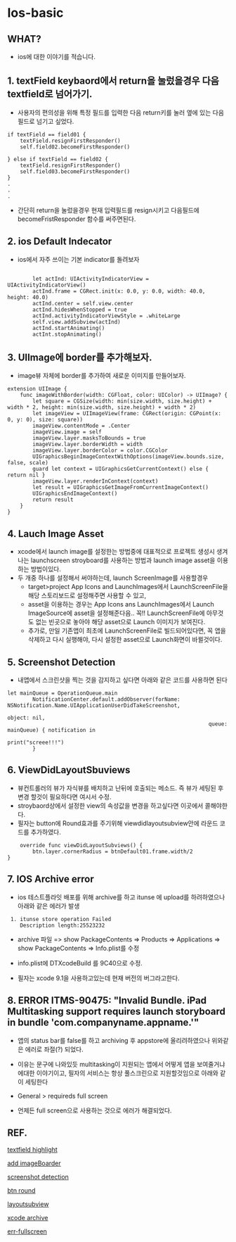 # Ios-basic

## WHAT?
+ ios에 대한 이야기를 적습니다.

## 1. textField keybaord에서 return을 눌렀을경우 다음 textfield로 넘어가기.

+ 사용자의 편의성을 위해 특정 필드를 입력한 다음 return키를 눌러 옆에 있는 다음 필드로 넘기고 싶었다.

```
if textField == field01 {
    textField.resignFirstResponder()
    self.field02.becomeFirstResponder()

} else if textField == field02 {
    textField.resignFirstResponder()
    self.field03.becomeFirstResponder()
}
.
.
.

```

+ 간단히 return을 눌렀을경우 현재 입력필드를 resign시키고 다음필드에 becomeFristResponder 함수를 써주면된다.


## 2. ios Default Indecator
+ ios에서 자주 쓰이는 기본 indicator를 돌려보자


```
        
        let actInd: UIActivityIndicatorView = UIActivityIndicatorView()
        actInd.frame = CGRect.init(x: 0.0, y: 0.0, width: 40.0, height: 40.0)
        actInd.center = self.view.center
        actInd.hidesWhenStopped = true
        actInd.activityIndicatorViewStyle = .whiteLarge        
        self.view.addSubview(actInd)
        actInd.startAnimating()
		actInt.stopAnimating()
```


## 3. UIImage에 border를 추가해보자.
+ image뷰 자체에 border를 추가하여 새로운 이미지를 만들어보자.



```
extension UIImage {
    func imageWithBorder(width: CGFloat, color: UIColor) -> UIImage? {
        let square = CGSize(width: min(size.width, size.height) + width * 2, height: min(size.width, size.height) + width * 2)
        let imageView = UIImageView(frame: CGRect(origin: CGPoint(x: 0, y: 0), size: square))
        imageView.contentMode = .Center
        imageView.image = self
        imageView.layer.masksToBounds = true
        imageView.layer.borderWidth = width
        imageView.layer.borderColor = color.CGColor
        UIGraphicsBeginImageContextWithOptions(imageView.bounds.size, false, scale)
        guard let context = UIGraphicsGetCurrentContext() else { return nil }
        imageView.layer.renderInContext(context)
        let result = UIGraphicsGetImageFromCurrentImageContext()
        UIGraphicsEndImageContext()
        return result
    }
}
```

## 4. Lauch Image Asset
+ xcode에서 launch image를 설정한는 방법중에 대표적으로 프로젝트 생성시 생겨나는 launchscreen stroyboard를 사용하는 방법과 launch image asset을 이용하는 방법이있다.
+ 두 개중  하나를 설정해서 써야하는데, launch ScreenImage를 사용할경우 
 	+ target>project App Icons and LaunchImages에서 LaunchScreenFile을 해당 스토리보드로 설정해주면 사용할 수 있고,
 	+ asset을 이용하는 경우는  App Icons ans LaunchImages에서 Launch ImageSource에 asset을 설정해준다음.. 꼭!! LaunchScreenFile에  아무것도 없는 빈곳으로 놓아야 해당 asset으로 Launch 이미지가 보여진다.
 	+ 추가로, 만일 기존앱이 최초에 LaunchScreenFile로 빌드되어있다면,  꼭 앱을 삭제하고  다시 실행해야, 다시 설정한 asset으로 Launch화면이 바뀔것이다. 

## 5. Screenshot Detection
+ 내앱에서 스크린샷을 찍는 것을 감지하고 싶다면 아래와 같은 코드를 사용하면 된다
 
```
let mainQueue = OperationQueue.main
        NotificationCenter.default.addObserver(forName: NSNotification.Name.UIApplicationUserDidTakeScreenshot,
                                                                object: nil,
                                                                queue: mainQueue) { notification in
                                                                    print("screee!!!")
        }
```

## 6. ViewDidLayoutSbuviews
+ 뷰컨트롤러의 뷰가 자식뷰를 배치하고 난뒤에 호출되는 메소드. 즉 뷰가 세팅된 후 변경 할것이 필요하다면 여시서 수정.
+ stroybaord상에서 설정한 view의 속성값을 변경을 하고싶다면 이곳에서 콜해야한다.
+ 필자는 button에 Round효과를 주기위해 viewdidlayoutsubview안에 라운드 코드를 추가하였다.

```
    override func viewDidLayoutSubviews() {
        btn.layer.cornerRadius = btnDefault01.frame.width/2
}
```

## 7. IOS Archive error
+ ios 테스트플라잇 배포를 위해 archive를 하고 itunse 에 upload를 하려하였으나 아래와 같은 에러가 발생

```
 1. itunse store operation Failed 
    Description length:25523232
```

+ archive 파일 => show PackageContents => Products => Applications =>  show PackageContents => Info.plist를 수정

+ info.plist에 DTXcodeBuild 를 9C40으로 수정. 
+ 필자는 xcode 9.1을 사용하고있는데 현재 버전의 버그라고한다.

## 8. ERROR ITMS-90475: "Invalid Bundle. iPad Multitasking support requires launch storyboard in bundle 'com.companyname.appname.'"

+ 앱의 status bar를 false를 하고 archiving 후 appstore에 올리려하였으나 위와같은 에러로 좌절(?) 되었다.
+ 이유는 문구에 나와있듯 multitasking이 지원되는 앱에서 어떻게 앱을 보여줄거냐 에대한 이야기이고, 필자의 서비스는 항상 풀스크린으로 지원할것임으로 아래와 같이 세팅한다

+ General > requireds full screen 

+ 언제든 full screen으로 사용하는 것으로 에러가 해결되었다.


## REF.
[textfield highlight](https://coderwall.com/p/kir4kw/moving-to-the-next-uitextfield-in-an-ios-app)

[add imageBoarder](https://stackoverflow.com/questions/34984966/rounding-uiimage-and-adding-a-border)

[screenshot detection](http://www.ios-blog.co.uk/tutorials/objective-c/how-to-detect-screenshots-in-objective-c-and-swift-like-snapchat/)

[btn round](https://stackoverflow.com/questions/37770456/how-to-make-uibutton-a-circle)

[layoutsubview](https://developer.apple.com/documentation/uikit/uiviewcontroller/1621398-viewdidlayoutsubviews)

[xcode archive](https://stackoverflow.com/questions/47644270/xcode-9-2-upload-to-app-store-fails-with-description-length-and-invalid-toolchai)

[err-fullscreen](https://stackoverflow.com/questions/32557783/invalid-bundle-error-requires-launch-storyboard)